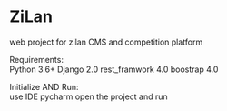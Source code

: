 # ZiLan  
web project for zilan CMS and competition platform  


Requirements:	  
Python 3.6+
Django 2.0
rest_framwork 4.0
boostrap 4.0

Initialize  AND    Run:	  
use IDE pycharm open the project and run
